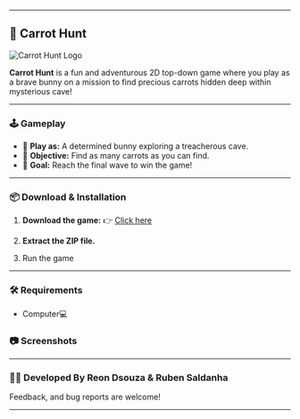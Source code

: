 
---

## 🥕 Carrot Hunt

![Carrot Hunt Logo](https://github.com/user-attachments/assets/b8d0aa51-7941-40b8-8231-9bce1be0dcd4)


**Carrot Hunt** is a fun and adventurous 2D top-down game where you play as a brave bunny on a mission to find precious carrots hidden deep within mysterious cave!

---

### 🕹️ Gameplay

* 🐰 **Play as:** A determined bunny exploring a treacherous cave.
* 🥕 **Objective:** Find as many carrots as you can find.
* 🎯 **Goal:** Reach the final wave to win the game!

---

### 📦 Download & Installation

1. **Download the game:**
   👉 [Click here](https://www.mediafire.com/file/ibtqbz32byl5gty/CarrotHunt.zip/file)

2. **Extract the ZIP file.**

3. Run the game

---

### 🛠️ Requirements
* Computer💻

### 📷 Screenshots

---

### 👨‍💻 Developed By Reon Dsouza & Ruben Saldanha

Feedback, and bug reports are welcome!

---



